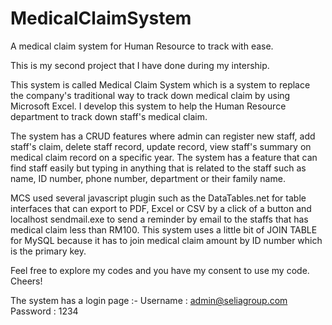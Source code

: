 # MedicalClaimSystem
A medical claim system for Human Resource to track with ease.

This is my second project that I have done during my intership.

This system is called Medical Claim System which is a system to replace the company's traditional way to track down medical claim by using
Microsoft Excel. I develop this system to help the Human Resource department to track down staff's medical claim.

The system has a CRUD features where admin can register new staff, add staff's claim, delete staff record, update record, view staff's
summary on medical claim record on a specific year. The system has a feature that can find staff easily but typing in anything that
is related to the staff such as name, ID number, phone number, department or their family name.

MCS used several javascript plugin such as the DataTables.net for table interfaces that can export to PDF, Excel or CSV by a click of 
a button and localhost sendmail.exe to send a reminder by email to the staffs that has medical claim less than RM100. This system uses
a little bit of JOIN TABLE for MySQL because it has to join medical claim amount by ID number which is the primary key.

Feel free to explore my codes and you have my consent to use my code. Cheers!

The system has a login page :-
Username : admin@seliagroup.com
Password : 1234
